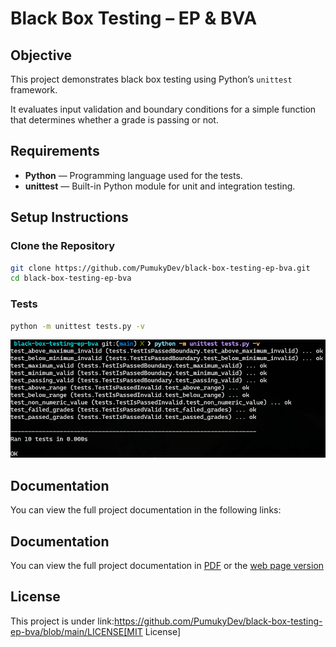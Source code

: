 # Black Box Testing – EP & BVA

## Objective

This project demonstrates black box testing using Python’s `unittest` framework.

It evaluates input validation and boundary conditions for a simple function that determines whether a grade is passing or not.

## Requirements

* **Python** — Programming language used for the tests.
* **unittest** — Built-in Python module for unit and integration testing.

## Setup Instructions

### Clone the Repository

```bash
git clone https://github.com/PumukyDev/black-box-testing-ep-bva.git
cd black-box-testing-ep-bva
```

### Tests

```bash
python -m unittest tests.py -v
```

![Tests](./docs/assets/test.png)

## Documentation

You can view the full project documentation in the following links:

## Documentation

You can view the full project documentation in [PDF](https://github.com/PumukyDev/nombre/blob/gh-pages/ebook.pdf) or the [web page version](https://github.com/PumukyDev/nombre/tree/main/docs)

## License

This project is under link:https://github.com/PumukyDev/black-box-testing-ep-bva/blob/main/LICENSE[MIT License]